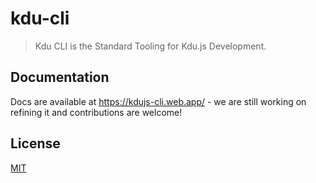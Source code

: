 # kdu-cli

> Kdu CLI is the Standard Tooling for Kdu.js Development.

## Documentation

Docs are available at https://kdujs-cli.web.app/ - we are still working on refining it and contributions are welcome!

## License

[MIT](./LICENSE)
